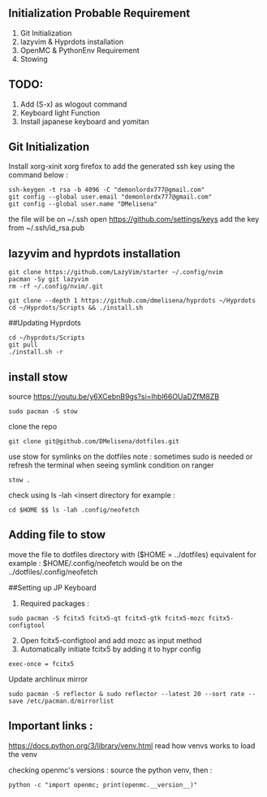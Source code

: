 ## Initialization Probable Requirement
  1. Git Initialization
  2. lazyvim & Hyprdots installation
  3. OpenMC & PythonEnv Requirement
  4. Stowing

## TODO:  
  1. Add (S-x) as wlogout command
  2. Keyboard light Function 
  2. Install japanese keyboard and yomitan

## Git Initialization
Install xorg-xinit xorg firefox to add the generated ssh key 
using the command below :
```
ssh-keygen -t rsa -b 4096 -C "demonlordx777@gmail.com" 
git config --global user.email "demonlordx777@gmail.com"
git config --global user.name "DMelisena"
```
the file will be on ~/.ssh
open https://github.com/settings/keys 
add the key from ~/.ssh/id_rsa.pub

## lazyvim and hyprdots installation
```
git clone https://github.com/LazyVim/starter ~/.config/nvim
pacman -Sy git lazyvim
rm -rf ~/.config/nvim/.git

git clone --depth 1 https://github.com/dmelisena/hyprdots ~/Hyprdots
cd ~/Hyprdots/Scripts && ./install.sh
```
##Updating Hyprdots
```
cd ~/hyprdots/Scripts
git pull
./install.sh -r
```
## install stow
source https://youtu.be/y6XCebnB9gs?si=Ihbl66OUaDZfM8ZB
```
sudo pacman -S stow
```
clone the repo
```
git clone git@github.com/DMelisena/dotfiles.git
```
use stow for symlinks on the dotfiles
note : sometimes sudo is needed or refresh the terminal when seeing symlink condition on ranger
```
stow .
```
check using ls -lah <insert directory
for example :
```
cd $HOME $$ ls -lah .config/neofetch
```
## Adding file to stow
move the file to dotfiles directory with ($HOME = ../dotfiles) equivalent
for example : $HOME/.config/neofetch would be on the ../dotfiles/.config/neofetch

##Setting up JP Keyboard
1. Required packages : 
```
sudo pacman -S fcitx5 fcitx5-qt fcitx5-gtk fcitx5-mozc fcitx5-configtool
```
2. Open fcitx5-configtool and add mozc as input method
3. Automatically initiate fcitx5 by adding it to hypr config

```
exec-once = fcitx5
```

Update archlinux mirror

```
sudo pacman -S reflector & sudo reflector --latest 20 --sort rate --save /etc/pacman.d/mirrorlist
```

## Important links :
https://docs.python.org/3/library/venv.html
read how venvs works to load the venv

checking openmc's versions :
source the python venv, then :
```
python -c "import openmc; print(openmc.__version__)"
```
